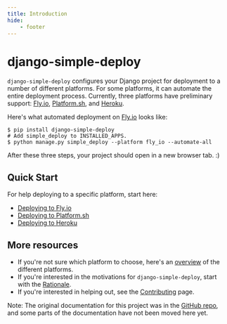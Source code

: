 ```yaml
---
title: Introduction
hide:
    - footer
---
```


# django-simple-deploy

`django-simple-deploy` configures your Django project for deployment to a number of different platforms. For some platforms, it can automate the entire deployment process. Currently, three platforms have preliminary support: [Fly.io](https://fly.io), [Platform.sh](https://platform.sh), and [Heroku](https://heroku.com).

Here's what automated deployment on [Fly.io](https://fly.io) looks like:

```
$ pip install django-simple-deploy
# Add simple_deploy to INSTALLED_APPS.
$ python manage.py simple_deploy --platform fly_io --automate-all
```

After these three steps, your project should open in a new browser tab. :)

Quick Start
---

For help deploying to a specific platform, start here:

- [Deploying to Fly.io](fly_io/quick_start.md)
- [Deploying to Platform.sh](platform_sh/quick_start.md)
- [Deploying to Heroku](heroku/quick_start.md)

More resources
---

- If you're not sure which platform to choose, here's an [overview](general_documentation/choosing_platform.md) of the different platforms.
- If you're interested in the motivations for `django-simple-deploy`, start with the [Rationale](design_docs/rationale.md).
- If you're interested in helping out, see the [Contributing](contributing/index.md) page.

Note: The original documentation for this project was in the [GitHub repo](https://github.com/ehmatthes/django-simple-deploy/tree/main/old_docs), and some parts of the documentation have not been moved here yet.